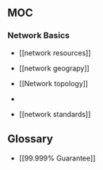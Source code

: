 ## MOC
### Network Basics
- [[network resources]]
- [[network geograpy]]
- [[Network topology]]
- 

- [[network standards]]
## Glossary
- [[99.999% Guarantee]]